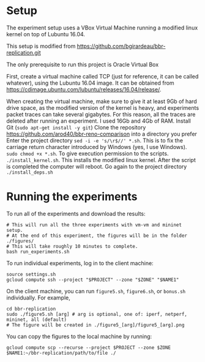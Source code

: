 # Setup

The experiment setup uses a VBox Virtual Machine running a modified linux kernel on top of Lubuntu 16.04.

This setup is modified from https://github.com/bgirardeau/bbr-replication.git

The only prerequisite to run this project is Oracle Virtual Box

First, create a virtual machine called TCP (just for reference, it can be called whatever), using the Lubuntu 16.04 image. It can be obtained from https://cdimage.ubuntu.com/lubuntu/releases/16.04/release/.

When creating the virtual machine, make sure to give it at least 9Gb of hard drive space, as the modified version of the kernel is heavy, and experiments packet traces can take several gigabytes. For this reason, all the traces are deleted after running an experiment. I used 16Gb and 4Gb of RAM.
Install Git (```sudo apt-get install -y git```)
Clone the repository https://github.com/arod40/bbr-reno-comparison into a directory you prefer
Enter the project directory
```sed -i -e 's/\r$//' *.sh```. This is to fix the carriage return character introduced by Windows (yes, I use Windows).
```sudo chmod +x *.sh```. To give execution permission to the scripts.
```./install_kernel.sh```. This installs the modified linux kernel. After the script is completed the computer will reboot.
Go again to the project directory
```./install_deps.sh```

# Running the experiments

To run all of the experiments and download the results:
```
# This will run all the three experiments with vm-vm and mininet setup. 
# At the end of this experiment, the figures will be in the folder ./figures/
# This will take roughly 10 minutes to complete.
bash run_experiments.sh 
```

To run individual experiments, log in to the client machine:
```
source settings.sh
gcloud compute ssh --project "$PROJECT" --zone "$ZONE" "$NAME1"
```

On the client machine, you can run `figure5.sh`, `figure6.sh`, or `bonus.sh` individually.
For example,
```
cd bbr-replication
sudo ./figure5.sh [arg] # arg is optional, one of: iperf, netperf, mininet, all (default)
# The figure will be created in ./figure5_[arg]/figure5_[arg].png
```

You can copy the figures to the local machine by running:
```
gcloud compute scp --recurse --project $PROJECT --zone $ZONE $NAME1:~/bbr-replication/path/to/file ./
```
